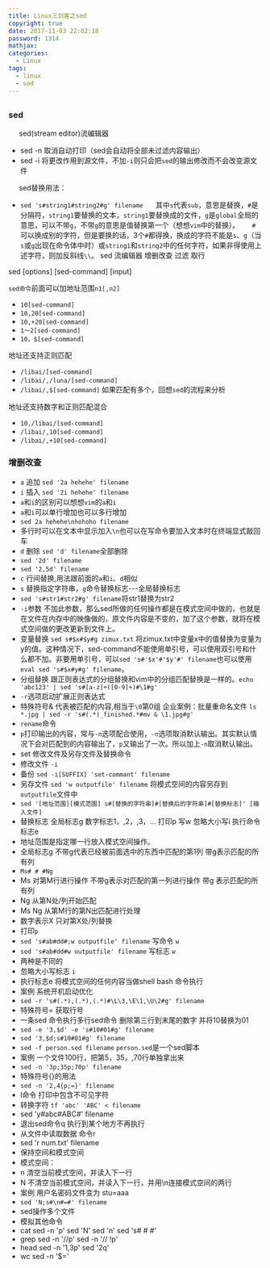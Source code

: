 ```yaml
---
title: Linux三剑客之sed
copyright: true
date: 2017-11-03 22:02:18
password: 1314
mathjax:
categories:
  - Linux
tags:
  - linux
  - sed
---
```


## 

### sed

&ensp;&ensp;&ensp;sed(stream editor)流编辑器

* sed -n 取消自动打印（sed会自动将全部未过滤内容输出）
* sed -i 将更改作用到源文件，不加`-i`则只会把`sed`的输出修改而不会改变源文件

&ensp;&ensp;&ensp;sed替换用法：

* `sed 's#string1#string2#g' filename`
&ensp;&ensp;&ensp;其中`s`代表`sub`，意思是替换，`#`是分隔符，`string1`要替换的文本，`string1`要替换成的文件，`g`是`global`全局的意思，可以不带`g`，不带`g`的意思是值替换第一个（想想`vim`中的替换）。
&ensp;&ensp;&ensp;`#`可以换成别的字符，但是要换的话，3个`#`都得换，换成的字符不能是`s`、`g`（当`s`或`g`出现在命令体中时）或`string1`和`string2`中的任何字符，如果非得使用上述字符，则加反斜线`\\`。
sed 流编辑器 增删改查 过滤 取行
<!--more-->

sed [options] [sed-command] [input]

`sed命令`前面可以加地址范围`n1[,n2]`
* `10[sed-command]`
* `10,20[sed-command]`
* `10,+20[sed-command]`
* `1～2[sed-command]`
* `10，$[sed-command]`

地址还支持正则匹配
* `/libai/[sed-command]`
* `/libai/,/luna/[sed-command]`
* `/libai/,$[sed-command]`
如果匹配有多个，回想`sed`的流程来分析

地址还支持数字和正则匹配混合
* `10,/libai/[sed-command]`
* `/libai/,10[sed-command]`
* `/libai/,+10[sed-command]`

### 增删改查

* `a` 追加 `sed '2a hehehe' filename`
* `i` 插入 `sed '2i hehehe' filename`
* `a`和`i`的区别可以想想`vim`的`a`和`i`
* `a`和`i`可以单行增加也可以多行增加
* `sed 2a hehehe\nhohoho filename`
* 多行时可以在文本中显示加入`\n`也可以在写命令要加入文本时在终端显式敲回车
* `d` 删除 `sed 'd' filename`全部删除
* `sed '2d' filename`
* `sed '2,5d' filename`
* `c` 行间替换,用法跟前面的`a`和`i`、`d`相似
* `s` 替换指定字符串，`g`命令替换标志---全局替换标志
* `sed 's#str1#str2#g' filename`将str1替换为str2
* `-i`参数 不加此参数，那么sed所做的任何操作都是在模式空间中做的，也就是在文件在内存中的映像做的，原文件内容是不变的，加了这个参数，就将在模式空间做的更改更新到文件上。
* 变量替换 `sed s#$x#$y#g zimux.txt` 将zimux.txt中变量x中的值替换为变量为y的值。这种情况下，sed-command不能使用单引号，可以使用双引号和什么都不加。非要用单引号，可以`sed 's#'$x'#'$y'#' filename`也可以使用`eval sed 's#$x#y#g' filename`。
* 分组替换 跟正则表达式的分组替换和vim中的分组匹配替换是一样的。`echo 'abc123' | sed 's#[a-z]+([0-9]+)#\1#g'`
* `-r`选项启动扩展正则表达式
* 特殊符号& 代表被匹配的内容,相当于`\0`第0组
企业案例：批量重命名文件
`ls *.jpg | sed -r 's#(.*)_finished.*#mv & \1.jpg#g'`
* `rename`命令
* `p`打印输出的内容，常与`-n`选项配合使用，`-n`选项取消默认输出。其实默认情况下会对匹配到的内容输出了，`p`又输出了一次。所以加上`-n`取消默认输出。
* set 修改文件及另存文件及替换命令
* 修改文件 `-i`
* 备份 `sed -i[SUFFIX] 'set-commant' filename`
* 另存文件 `sed 'w outputfile' filename` 将模式空间的内容另存到`outputfile`文件中
* `sed '[地址范围][模式范围] s#[替换的字符串]#[替换后的字符串]#[替换标志]' [输入文件]`
* 替换标志  全局标志g  数字标志1，,2，,3，...  打印p 写w 忽略大小写i  执行命令标志e
* 地址范围是指定哪一行放入模式空间操作。
* 全局标志g 不带g代表已经被前面选中的东西中匹配的第1列 带g表示匹配的所有列
* `Ms# # #Ng`
* Ms 对第M行进行操作 不带g表示对匹配的第一列进行操作 带g 表示匹配的所有列
* Ng 从第N处/列开始匹配
* Ms Ng 从第M行的第N出匹配进行处理
* 数字表示X 只对第X处/列替换
* 打印`p`
* `sed 's#ab#dd#;w outputfile' filename` 写命令 `w`
* `sed 's#ab#dd#w outputfile' filename` 写标志 `w`
* 两种是不同的
* 忽略大小写标志 `i`
* 执行标志e 将模式空间的任何内容当做shell bash 命令执行
* 案例 系统开机启动优化
* `sed -r 's#(.*),(.*),(.*)#\L\3,\E\1,\U\2#g' filename`
* 特殊符号= 获取行号
* 一条sed 命令执行多行sed命令 删除第三行到末尾的数字 并将10替换为01
* `sed -e '3,$d' -e 's#10#01#g' filename`
* `sed '3,$d;s#10#01#g' filename`
* `sed -f person.sed filename` `person.sed`是一个sed脚本
* 案例 一个文件100行，把第5，35，,70行单独拿出来
* `sed -n '3p;35p;70p' filename`
* 特殊符号{}的用法
* `sed -n '2,4{p;=}' filename`
* l命令 打印中包含不可见字符
* 转换字符 `tf 'abc' 'ABC' < filename`
* sed 'y#abc#ABC#' filename
* 退出sed命令q 执行到某个地方不再执行
* 从文件中读取数据 命令r 
* sed 'r num.txt' filename
* 保持空间和模式空间
* 模式空间：
* n 清空当前模式空间，并读入下一行
* N 不清空当前模式空间，并读入下一行，并用\n连接模式空间的两行
* 案例 用户名密码文件变为 stu=aaa 
* `sed 'N;s#\n#=#' filename`
* sed操作多个文件
* 模拟其他命令
* cat sed -n 'p'  sed 'N' sed 'n' sed 's# # #'
* grep sed -n '//p' sed -n '// !p' 
* head sed -n '1,3p' sed '2q'
* wc sed -n '$='
